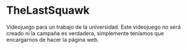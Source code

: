 # TheLastSquawk
Videojuego para un trabajo de la universidad.
Este videojuego no será creado ni la campaña es verdadera, simplemente teníamos que encargarnos de hacer la página web.
